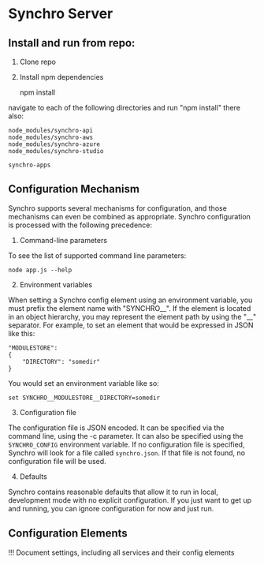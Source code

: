 ﻿# Synchro Server

## Install and run from repo:

1) Clone repo

2) Install npm dependencies

    npm install

navigate to each of the following directories and run "npm install" there also:

    node_modules/synchro-api
    node_modules/synchro-aws
    node_modules/synchro-azure
    node_modules/synchro-studio

    synchro-apps

## Configuration Mechanism

Synchro supports several mechanisms for configuration, and those mechanisms can even be combined as appropriate.  Synchro configuration is processed with the following precedence:

1) Command-line parameters

To see the list of supported command line parameters:

    node app.js --help

2) Environment variables

When setting a Synchro config element using an environment variable, you must prefix the element name with "SYNCHRO__".  If the element is located in an object hierarchy, you may represent the element path by using the "__" separator.  For example, to set an element that would be expressed in JSON like this:

    "MODULESTORE":
    {
    	"DIRECTORY": "somedir"
    }

You would set an environment variable like so:

    set SYNCHRO__MODULESTORE__DIRECTORY=somedir

3) Configuration file

The configuration file is JSON encoded.  It can be specified via the command line, using the -c parameter.  It can also be specified using the `SYNCHRO_CONFIG` environment variable.  If no configuration file is specified, Synchro will look for a file called `synchro.json`.  If that file is not found, no configuration file will be used.

4) Defaults

Synchro contains reasonable defaults that allow it to run in local, development mode with no explicit configuration.  If you just want to get up and running, you can ignore configuration for now and just run.

## Configuration Elements

!!! Document settings, including all services and their config elements
